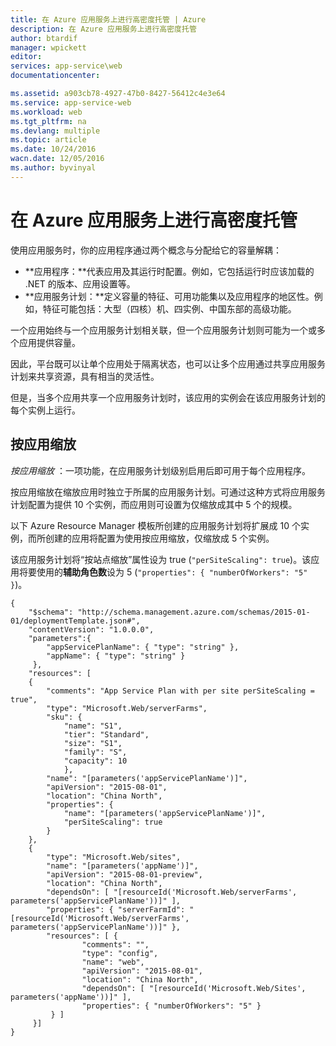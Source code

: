 ```yaml
---
title: 在 Azure 应用服务上进行高密度托管 | Azure
description: 在 Azure 应用服务上进行高密度托管
author: btardif
manager: wpickett
editor: 
services: app-service\web
documentationcenter: 

ms.assetid: a903cb78-4927-47b0-8427-56412c4e3e64
ms.service: app-service-web
ms.workload: web
ms.tgt_pltfrm: na
ms.devlang: multiple
ms.topic: article
ms.date: 10/24/2016
wacn.date: 12/05/2016
ms.author: byvinyal
---
```


# 在 Azure 应用服务上进行高密度托管
使用应用服务时，你的应用程序通过两个概念与分配给它的容量解耦：

* **应用程序：**代表应用及其运行时配置。例如，它包括运行时应该加载的 .NET 的版本、应用设置等。
* **应用服务计划：**定义容量的特征、可用功能集以及应用程序的地区性。例如，特征可能包括：大型（四核）机、四实例、中国东部的高级功能。

一个应用始终与一个应用服务计划相关联，但一个应用服务计划则可能为一个或多个应用提供容量。

因此，平台既可以让单个应用处于隔离状态，也可以让多个应用通过共享应用服务计划来共享资源，具有相当的灵活性。

但是，当多个应用共享一个应用服务计划时，该应用的实例会在该应用服务计划的每个实例上运行。

## 按应用缩放
 *按应用缩放* ：一项功能，在应用服务计划级别启用后即可用于每个应用程序。

按应用缩放在缩放应用时独立于所属的应用服务计划。可通过这种方式将应用服务计划配置为提供 10 个实例，而应用则可设置为仅缩放成其中 5 个的规模。

以下 Azure Resource Manager 模板所创建的应用服务计划将扩展成 10 个实例，而所创建的应用将配置为使用按应用缩放，仅缩放成 5 个实例。

该应用服务计划将“按站点缩放”属性设为 true (`"perSiteScaling": true`)。该应用将要使用的**辅助角色数**设为 5 (`"properties": { "numberOfWorkers": "5" }`)。

    {
        "$schema": "http://schema.management.azure.com/schemas/2015-01-01/deploymentTemplate.json#",
        "contentVersion": "1.0.0.0",
        "parameters":{
            "appServicePlanName": { "type": "string" },
            "appName": { "type": "string" }
         },
        "resources": [
        {
            "comments": "App Service Plan with per site perSiteScaling = true",
            "type": "Microsoft.Web/serverFarms",
            "sku": {
                "name": "S1",
                "tier": "Standard",
                "size": "S1",
                "family": "S",
                "capacity": 10
                },
            "name": "[parameters('appServicePlanName')]",
            "apiVersion": "2015-08-01",
            "location": "China North",
            "properties": {
                "name": "[parameters('appServicePlanName')]",
                "perSiteScaling": true
            }
        },
        {
            "type": "Microsoft.Web/sites",
            "name": "[parameters('appName')]",
            "apiVersion": "2015-08-01-preview",
            "location": "China North",
            "dependsOn": [ "[resourceId('Microsoft.Web/serverFarms', parameters('appServicePlanName'))]" ],
            "properties": { "serverFarmId": "[resourceId('Microsoft.Web/serverFarms', parameters('appServicePlanName'))]" },
            "resources": [ {
                    "comments": "",
                    "type": "config",
                    "name": "web",
                    "apiVersion": "2015-08-01",
                    "location": "China North",
                    "dependsOn": [ "[resourceId('Microsoft.Web/Sites', parameters('appName'))]" ],
                    "properties": { "numberOfWorkers": "5" }
             } ]
         }]
    }

<!---HONumber=Mooncake_1128_2016-->